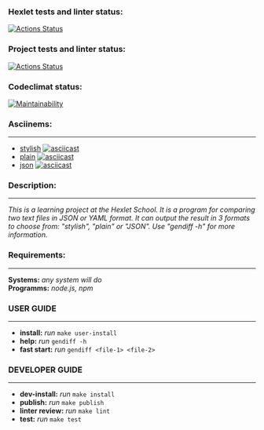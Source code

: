 ### Hexlet tests and linter status:
[![Actions Status](https://github.com/DenisSalnikoff/frontend-project-46/workflows/hexlet-check/badge.svg)](https://github.com/DenisSalnikoff/frontend-project-46/actions)
### Project tests and linter status:
[![Actions Status](https://github.com/DenisSalnikoff/frontend-project-46/workflows/push-check/badge.svg)](https://github.com/DenisSalnikoff/frontend-project-46/actions)
### Codeclimat status:
[![Maintainability](https://api.codeclimate.com/v1/badges/06bd7a4a87dcc92c2e1e/maintainability)](https://codeclimate.com/github/DenisSalnikoff/frontend-project-46/maintainability)
### Asciinems:
---
* [stylish][stylish]
[![asciicast](https://asciinema.org/a/xD3RkmWVzAojGncdyZbKV9MLw.svg)][stylish]
* [plain][plain]
[![asciicast](https://asciinema.org/a/MNL8k35gd5UDOIsUqSgC6Npo3.svg)][plain]
* [json][json]
[![asciicast](https://asciinema.org/a/lL1UgL4TPcNcHaPTHthjcNOlK.svg)][json]
### Description:
---
*This is a learning project at the Hexlet School. It is a program for comparing two text files in JSON or YAML format. It can output the result in 3 formats to choose from: "stylish", "plain" or "JSON". Use "gendiff -h" for more information.*
### Requirements:
---
**Systems:** *any system will do*  
**Programms:** *node.js, npm*
### USER GUIDE
---
- **install:** *run* `make user-install`
- **help:** *run* `gendiff -h`
- **fast start:** *run* `gendiff <file-1> <file-2>`
### DEVELOPER GUIDE
---
- **dev-install:** *run* `make install`
- **publish:** *run* `make publish`
- **linter review:** *run* `make lint`
- **test:** *run* `make test`

[stylish]: https://asciinema.org/a/xD3RkmWVzAojGncdyZbKV9MLw
[plain]: https://asciinema.org/a/MNL8k35gd5UDOIsUqSgC6Npo3
[json]: https://asciinema.org/a/lL1UgL4TPcNcHaPTHthjcNOlK